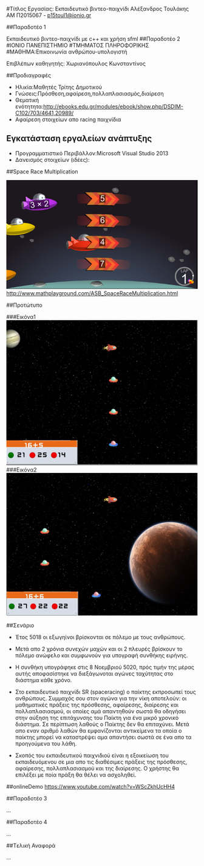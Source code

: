
#Τίτλος Εργασίας: Εκπαιδευτικό βιντεο-παιχνίδι
Αλέξανδρος Τουλάκης ΑΜ Π2015067 - p15toul1@ionio.gr

##Παραδοτέο 1

Εκπαιδευτικό βιντεο-παιχνίδι με c++ και χρήση sfml 
##Παραδοτέο 2
#ΙΟΝΙΟ ΠΑΝΕΠΙΣΤΗΜΙΟ
#ΤΜΗΜΑΤΟΣ ΠΛΗΡΟΦΟΡΙΚΗΣ
#ΜΑΘΗΜΑ:Επικοινωνία ανθρώπου-υπολογιστή

Επιβλέπων καθηγητής: Χωριανόπουλος Κωνσταντίνος 


##Προδιαγραφές

* Ηλικία:Μαθητές Τρίτης Δημοτικού
* Γνώσεις:Πρόσθεση,αφαίρεση,πολλαπλασιασμός,διαίρεση
* Θεματική ενότητητα:http://ebooks.edu.gr/modules/ebook/show.php/DSDIM-C102/703/4641,20989/
* Αφαίρεση στοιχείων απο racing παιχνίδια


## Εγκατάσταση εργαλείων ανάπτυξης

* Προγραμματιστικό Περιβάλλον:Microsoft Visual Studio 2013
* Δανεισμός στοιχείων  (ιδέες):

##Space Race Multiplication

![Space Race Multiplication](SpaceRaceMultiplication.PNG)
http://www.mathplayground.com/ASB_SpaceRaceMultiplication.html

##Προτώτυπο

###Εικόνα1
![εικόνα1](SpaceRaceShooting1.PNG)
###Εικόνα2
![εικόνα2](SpaceRaceShooting2.PNG)

##Σενάριο

* Έτος 5018 οι εξωγηίνοι βρίσκονται σε  πόλεμο με τους ανθρώπους.
* Μετά απο 2 χρόνια συνεχών μαχών και οι  2 πλευρές βρίσκουν το πόλεμο ανώφελο και συμφωνούν για υπογραφή συνθήκης ειρήνης.

* H συνθήκη υπογράφηκε στις  8 Νοεμβριού 5020, πρός τιμήν της μέρας αυτής αποφασίστηκε να διεξάγωνοται αγώνες ταχύτητας στο διάστημα κάθε χρόνο.

* Στο εκπαιδευτικό παιχνίδι  SR (spaceracing) ο παίκτης εκπροσωπεί τους ανθρώπους. Συμμαχός σου στον αγώνα για την νίκη αποτελούν:
  οι μαθηματικές πράξεις της πρόσθεσης, αφαίρεσης, διαίρεσης και πολλαπλασιασμού, οι οποίες αμά απαντηθούν σωστά θα οδηγήσει στην αύξηση της  επιτάχυνσης του Παίκτη για ένα μικρό χρονικό διάστημα. Σε περίπτωση λαθούς ο Παίκτης δεν θα επιταχύνει. Μετά απο εναν  αριθμό λαθών 
 θα εμφανίζονται αντικείμενα τα οποία ο παίκτης μπορεί να καταστρέψει αμα απαντήσει σωστά σε ένα απο τα προηγούμενα του λάθη.
  
* Σκοπός του εκπαιδευτικού παιχνιδιού είναι η εξοικείωση του εκπαιδευόμενου  σε μια απο τις διαθέσιμες πράξεις της πρόσθεσης, αφαίρεσης, πολλαπλασιασμού και της διαίρεσης. Ο χρήστης θα επιλέξει με ποία πράξη θα θέλει να ασχοληθεί.

   
##onlineDemo
https://www.youtube.com/watch?v=WScZkhUcHH4


##Παραδοτέο 3

...

##Παραδοτέο 4

...

##Tελική Αναφορά

...
